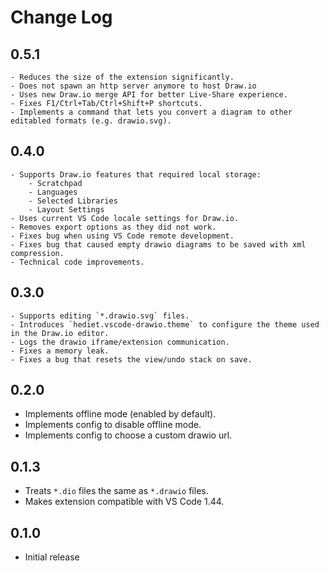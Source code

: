 # Change Log

## 0.5.1

    - Reduces the size of the extension significantly.
    - Does not spawn an http server anymore to host Draw.io
    - Uses new Draw.io merge API for better Live-Share experience.
    - Fixes F1/Ctrl+Tab/Ctrl+Shift+P shortcuts.
    - Implements a command that lets you convert a diagram to other editabled formats (e.g. drawio.svg).

## 0.4.0

    - Supports Draw.io features that required local storage:
        - Scratchpad
        - Languages
        - Selected Libraries
        - Layout Settings
    - Uses current VS Code locale settings for Draw.io.
    - Removes export options as they did not work.
    - Fixes bug when using VS Code remote development.
    - Fixes bug that caused empty drawio diagrams to be saved with xml compression.
    - Technical code improvements.

## 0.3.0

    - Supports editing `*.drawio.svg` files.
    - Introduces `hediet.vscode-drawio.theme` to configure the theme used in the Draw.io editor.
    - Logs the drawio iframe/extension communication.
    - Fixes a memory leak.
    - Fixes a bug that resets the view/undo stack on save.

## 0.2.0

-   Implements offline mode (enabled by default).
-   Implements config to disable offline mode.
-   Implements config to choose a custom drawio url.

## 0.1.3

-   Treats `*.dio` files the same as `*.drawio` files.
-   Makes extension compatible with VS Code 1.44.

## 0.1.0

-   Initial release
